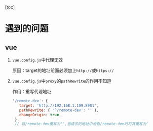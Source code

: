 [toc]

# 遇到的问题

## vue

1. `vue.config.js`中代理无效

   原因：target的地址前面必须加上`http://`或`https://`

2. `vue.config.js`中`proxy`的`pathRewrite`的作用不知道

   作用：重写代理地址

   ```js
   '/remote-dev': {
      target: 'http://192.168.1.109:8081',
      pathRewrite: { '^/remote-dev': '' },
      changeOrigin: true,
    },
    // 将/remote-dev重写为'',当请求的地址中没有/remote-dev时将其重写为'
   ```

   